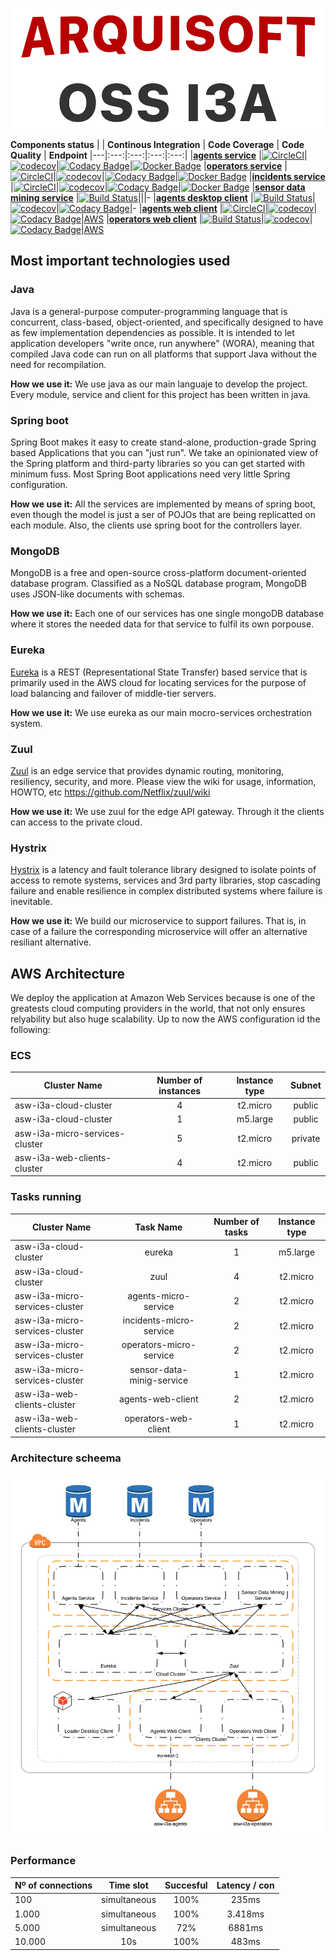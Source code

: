 ![Image of Yaktocat](.github/logo-asw-i3a-small.png)

<!-- Do  not touch anything bellow this line -->
**Components status**
| | **Continous Integration** | **Code Coverage** | **Code Quality** | **Endpoint**
|---|:---:|:---:|:---:|:---:|
|**[agents service](https://github.com/asw-i3a/agents-service)**        |[![CircleCI](https://circleci.com/gh/asw-i3a/agents-service/tree/master.svg?style=svg)](https://circleci.com/gh/asw-i3a/agents-service/tree/master)|[![codecov](https://codecov.io/gh/asw-i3a/agents-service/branch/master/graph/badge.svg)](https://codecov.io/gh/asw-i3a/agents-service)|[![Codacy Badge](https://api.codacy.com/project/badge/Grade/e1e90c5a89fd4da6908296545e952c81)](https://www.codacy.com/app/colunga91/agents-service?utm_source=github.com&amp;utm_medium=referral&amp;utm_content=asw-i3a/agents-service&amp;utm_campaign=Badge_Grade)|[![Docker Badge](https://img.shields.io/badge/docker%20image-latest-blue.svg)](https://hub.docker.com/r/incisystem/agents_service/)
|**[operators service](https://github.com/asw-i3a/operators-service)** |[![CircleCI](https://circleci.com/gh/asw-i3a/operators-service/tree/master.svg?style=svg)](https://circleci.com/gh/asw-i3a/operators-service/tree/master)|[![codecov](https://codecov.io/gh/asw-i3a/operators-service/branch/master/graph/badge.svg)](https://codecov.io/gh/asw-i3a/operators-service)|[![Codacy Badge](https://api.codacy.com/project/badge/Grade/76aa0b37d6d04efbb066b869e474e273)](https://www.codacy.com/app/colunga91/operators-service?utm_source=github.com&amp;utm_medium=referral&amp;utm_content=asw-i3a/operators-service&amp;utm_campaign=Badge_Grade)|[![Docker Badge](https://img.shields.io/badge/docker%20image-latest-blue.svg)](https://hub.docker.com/r/incisystem/operators_service/)
|**[incidents service](https://github.com/asw-i3a/incidents-service)** |[![CircleCI](https://circleci.com/gh/asw-i3a/incidents-service.svg?style=svg)](https://circleci.com/gh/asw-i3a/incidents-service)|[![codecov](https://codecov.io/gh/asw-i3a/incidents-service/branch/master/graph/badge.svg)](https://codecov.io/gh/asw-i3a/incidents-service)|[![Codacy Badge](https://api.codacy.com/project/badge/Grade/a43047eb0e3942a3af3ef93901cdfa87)](https://www.codacy.com/app/colunga91/incidents-service?utm_source=github.com&amp;utm_medium=referral&amp;utm_content=asw-i3a/incidents-service&amp;utm_campaign=Badge_Grade)|[![Docker Badge](https://img.shields.io/badge/docker%20image-latest-blue.svg)](https://hub.docker.com/r/incisystem/incidents_service/)
|**[sensor data mining service](https://github.com/asw-i3a/sensor-data-mining)** |[![Build Status](https://travis-ci.com/asw-i3a/sensor-data-mining.svg?branch=master)](https://travis-ci.com/asw-i3a/sensor-data-mining)|||-
|**[agents desktop client](https://github.com/asw-i3a/agents-desktop-client)** |[![Build Status](https://travis-ci.org/Arquisoft/Loader_i3a.svg?branch=master)](https://travis-ci.org/Arquisoft/Loader_i3a)|[![codecov](https://codecov.io/gh/Arquisoft/Loader_i3a/branch/master/graph/badge.svg)](https://codecov.io/gh/Arquisoft/Loader_i3a)|[![Codacy Badge](https://api.codacy.com/project/badge/Grade/27b04e16c41248d0abad6d5a4ce83911)](https://www.codacy.com/app/jelabra/Loader_i3a?utm_source=github.com&amp;utm_medium=referral&amp;utm_content=Arquisoft/Loader_i3a&amp;utm_campaign=Badge_Grade)|-
|**[agents web client](https://github.com/asw-i3a/agents-web-client)** |[![CircleCI](https://circleci.com/gh/asw-i3a/agents-web-client.svg?style=svg)](https://circleci.com/gh/asw-i3a/agents-web-client)|[![codecov](https://codecov.io/gh/asw-i3a/agents-web-client/branch/master/graph/badge.svg)](https://codecov.io/gh/asw-i3a/agents-web-client)|[![Codacy Badge](https://api.codacy.com/project/badge/Grade/93c9cdf439f7444481c42c426c0e988f)](https://www.codacy.com/app/colunga91/agents-web-client?utm_source=github.com&amp;utm_medium=referral&amp;utm_content=asw-i3a/agents-web-client&amp;utm_campaign=Badge_Grade)|[AWS](http://asw-i3a-agents-client.guill.io)
|**[operators web client](https://github.com/asw-i3a/operators-web-client)** |[![Build Status](https://travis-ci.org/Arquisoft/InciDashboard_i3a.svg?branch=master)](https://travis-ci.org/Arquisoft/InciDashboard_i3a)|[![codecov](https://codecov.io/gh/Arquisoft/InciDashboard_i3a/branch/master/graph/badge.svg)](https://codecov.io/gh/Arquisoft/InciDashboard_i3a)|[![Codacy Badge](https://api.codacy.com/project/badge/Grade/27b04e16c41248d0abad6d5a4ce83911)](https://www.codacy.com/app/jelabra/InciDashboard_i3a?utm_source=github.com&amp;utm_medium=referral&amp;utm_content=Arquisoft/Loader_i3a&amp;utm_campaign=Badge_Grade)|[AWS](http://asw-i3a-operators-client.guill.io)

<!-- Do  not touch anything above this line -->

## Most important technologies used

### Java
Java is a general-purpose computer-programming language that is concurrent, class-based, object-oriented, and specifically designed to have as few implementation dependencies as possible. It is intended to let application developers "write once, run anywhere" (WORA), meaning that compiled Java code can run on all platforms that support Java without the need for recompilation.

**How we use it:**
We use java as our main languaje to develop the project. Every module, service and client for this project has been written in java.

### Spring boot
Spring Boot makes it easy to create stand-alone, production-grade Spring based Applications that you can "just run". We take an opinionated view of the Spring platform and third-party libraries so you can get started with minimum fuss. Most Spring Boot applications need very little Spring configuration.

**How we use it:**
All the services are implemented by means of spring boot, even though the model is just a ser of POJOs that are being replicatted on each module. Also, the clients use spring boot for the controllers layer.

### MongoDB
MongoDB is a free and open-source cross-platform document-oriented database program. Classified as a NoSQL database 
program, MongoDB uses JSON-like documents with schemas.

**How we use it:**
Each one of our services has one single mongoDB database where it stores the needed data for that service to fulfil its own porpouse.

### Eureka
[Eureka](https://github.com/Netflix/eureka) is a REST (Representational State Transfer) based service that is primarily used in the AWS cloud for locating services for the purpose of load balancing and failover of middle-tier servers.

**How we use it:**
We use eureka as our main mocro-services orchestration system.

### Zuul
[Zuul](https://github.com/Netflix/zuul) is an edge service that provides dynamic routing, monitoring, resiliency, security, and more. Please view the wiki for usage, information, HOWTO, etc https://github.com/Netflix/zuul/wiki

**How we use it:**
We use zuul for the edge API gateway. Through it the clients can access to the private cloud.

### Hystrix
[Hystrix](https://github.com/Netflix/Hystrix) is a latency and fault tolerance library designed to isolate points of access to remote systems, services and 3rd party libraries, stop cascading failure and enable resilience in complex distributed systems where failure is inevitable.

**How we use it:**
We build our microservice to support failures. That is, in case of a failure the corresponding microservice will offer an alternative resiliant alternative.

## AWS Architecture
We deploy the application at Amazon Web Services because is one of the greatests cloud computing providers in the world, that not only ensures relyability but also huge scalability.
Up to now the AWS configuration id the following:

### ECS
| **Cluster Name** | **Number of instances** | **Instance type** | **Subnet**
|---|:---:|:---:|:---:|
| asw-i3a-cloud-cluster | 4 | t2.micro | public |
| asw-i3a-cloud-cluster | 1 | m5.large | public |
| asw-i3a-micro-services-cluster | 5 | t2.micro | private |
| asw-i3a-web-clients-cluster | 4 | t2.micro | public |

### Tasks running
| **Cluster Name** | **Task Name** | **Number of tasks** | **Instance type**
|---|:---:|:---:|:---:|
| asw-i3a-cloud-cluster | eureka | 1 | m5.large |
| asw-i3a-cloud-cluster | zuul | 4 | t2.micro |
| asw-i3a-micro-services-cluster | agents-micro-service | 2 | t2.micro |
| asw-i3a-micro-services-cluster | incidents-micro-service | 2 | t2.micro |
| asw-i3a-micro-services-cluster | operators-micro-service | 2 | t2.micro |
| asw-i3a-micro-services-cluster | sensor-data-minig-service | 1 | t2.micro |
| asw-i3a-web-clients-cluster | agents-web-client | 2 | t2.micro |
| asw-i3a-web-clients-cluster | operators-web-client | 1 | t2.micro |

### Architecture scheema
![Image of Yaktocat](.github/aws-architechture.png)

### Performance
| **Nº of connections** | **Time slot** | **Succesful** | **Latency / con**
|---|:---:|:---:|:---:|
100 | simultaneous | 100% | 235ms
1.000 | simultaneous | 100% | 3.418ms
5.000 | simultaneous | 72% | 6881ms
10.000 | 10s | 100% | 483ms
